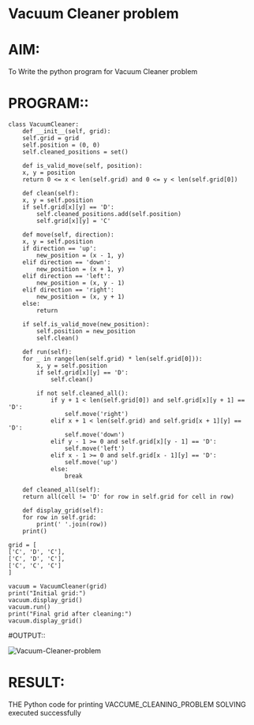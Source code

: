 # Vacuum Cleaner problem
# AIM:
To Write the python program for Vacuum Cleaner problem
# PROGRAM::

    class VacuumCleaner:
        def __init__(self, grid):
        self.grid = grid
        self.position = (0, 0)
        self.cleaned_positions = set()

        def is_valid_move(self, position):
        x, y = position
        return 0 <= x < len(self.grid) and 0 <= y < len(self.grid[0])

        def clean(self):
        x, y = self.position
        if self.grid[x][y] == 'D':
            self.cleaned_positions.add(self.position)
            self.grid[x][y] = 'C'

        def move(self, direction):
        x, y = self.position
        if direction == 'up':
            new_position = (x - 1, y)
        elif direction == 'down':
            new_position = (x + 1, y)
        elif direction == 'left':
            new_position = (x, y - 1)
        elif direction == 'right':
            new_position = (x, y + 1)
        else:
            return

        if self.is_valid_move(new_position):
            self.position = new_position
            self.clean()

        def run(self):
        for _ in range(len(self.grid) * len(self.grid[0])):
            x, y = self.position
            if self.grid[x][y] == 'D':
                self.clean()
            
            if not self.cleaned_all():
                if y + 1 < len(self.grid[0]) and self.grid[x][y + 1] == 'D':
                    self.move('right')
                elif x + 1 < len(self.grid) and self.grid[x + 1][y] == 'D':
                    self.move('down')
                elif y - 1 >= 0 and self.grid[x][y - 1] == 'D':
                    self.move('left')
                elif x - 1 >= 0 and self.grid[x - 1][y] == 'D':
                    self.move('up')
                else:
                    break

        def cleaned_all(self):
        return all(cell != 'D' for row in self.grid for cell in row)

        def display_grid(self):
        for row in self.grid:
            print(' '.join(row))
        print()

    grid = [
    ['C', 'D', 'C'],
    ['C', 'D', 'C'],
    ['C', 'C', 'C']
    ]

    vacuum = VacuumCleaner(grid)
    print("Initial grid:")
    vacuum.display_grid()
    vacuum.run()
    print("Final grid after cleaning:")
    vacuum.display_grid()

#OUTPUT::

![Vacuum-Cleaner-problem](https://github.com/user-attachments/assets/002d316f-3a0a-4659-9a47-8bd67d80d930)

# RESULT:
THE Python code for printing VACCUME_CLEANING_PROBLEM SOLVING executed successfully
